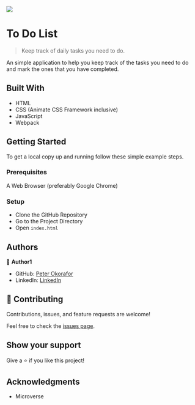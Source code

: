 ![](https://img.shields.io/badge/Microverse-blueviolet)

# To Do List

> Keep track of daily tasks you need to do.

An simple application to help you keep track of the tasks you need to do and mark the ones that you have completed.

## Built With

- HTML
- CSS (Animate CSS Framework inclusive)
- JavaScript
- Webpack

## Getting Started

To get a local copy up and running follow these simple example steps.

### Prerequisites

A Web Browser (preferably Google Chrome)

### Setup

- Clone the GitHub Repository
- Go to the Project Directory
- Open ```index.html```

## Authors

👤 **Author1**

- GitHub: [Peter Okorafor](https://github.com/peterdtitan)
- LinkedIn: [LinkedIn](https://www.linkedin.com/in/peterokorafor)

## 🤝 Contributing

Contributions, issues, and feature requests are welcome!

Feel free to check the [issues page](../../issues/).

## Show your support

Give a ⭐️ if you like this project!

## Acknowledgments

- Microverse
